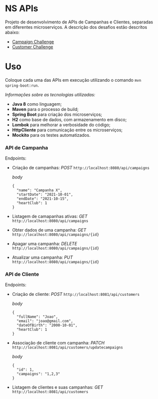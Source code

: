 # NS APIs

Projeto de desenvolvimento de APIs de Campanhas e Clientes, separadas em diferentes microserviços. A descrição dos desafios estão descritos abaixo:
* [Campaign Challenge](campaign-api/Challenge.md)
* [Customer Challenge](customer-api/Challenge.md)

# Uso
Coloque cada uma das APIs em execução utilizando o comando `mvn spring-boot:run`.

*Informações sobre as tecnologias utilizadas:*

* **Java 8** como linguagem;
* **Maven** para o processo de build;
* **Spring Boot** para criação dos microserviços;
* **H2** como base de dados, com armazenamento em disco;
* **Lombok** para melhorar a verbosidade do código;
* **HttpCliente** para comunicação entre os microserviços;
* **Mockito** para os testes automatizados.

### API de Campanha

Endpoints:

* Criação de campanhas: *POST* `http://localhost:8080/api/campaigns`

    *body*
    ```properties
    {
      "name": "Campanha X",
      "startDate": "2021-10-01",
      "endDate": "2021-10-15",
      "heartClub": 1
    }
    ```

* Listagem de camapanhas ativas: *GET* `http://localhost:8080/api/campaigns`
* Obter dados de uma campanha: *GET* `http://localhost:8080/api/campaigns/{id}`
* Apagar uma campanha: *DELETE* `http://localhost:8080/api/campaigns/{id}`
* Atualizar uma campanha: *PUT* `http://localhost:8080/api/campaigns/{id}`

### API de Cliente

Endpoints:

* Criação de cliente: *POST* `http://localhost:8081/api/customers`

    *body*
    ```properties
    {
      "fullName": "Joao",
      "email": "joao@gmail.com",
      "dateOfBirth": "2000-10-01",
      "heartClub": 1
    }
    ```

* Associação de cliente com campanha: *PATCH* `http://localhost:8081/api/customers/updatecampaigns`

    *body*
    ```properties
    {
      "id": 1,
      "campaigns": "1,2,3"
    }
    ```

* Listagem de clientes e suas campanhas: *GET* `http://localhost:8081/api/customers`
